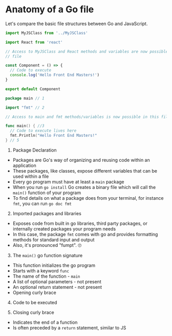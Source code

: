 # Anatomy of a Go file

Let's compare the basic file structures between Go and JavaScript.

```javascript
import MyJSClass from '../MyJSClass'

import React from 'react'

// Access to MyJSClass and React methods and variables are now possible in this
// file

const Component = () => {
  // Code to execute
  console.log('Hello Front End Masters!')
}

export default Component
```

```go
package main // 1

import "fmt" // 2

// Access to main and fmt methods/variables is now possible in this file

func main() { //3
  // Code to execute lives here
  fmt.Println("Hello Front End Masters!"
} // 5
```

1. Package Declaration

  - Packages are Go's way of organizing and reusing code within an application
  - These packages, like classes, expose different variables that can be used within a file
  - Every go program must have at least a `main` package
  - When you run `go install` Go creates a binary file which will call the `main()` function of your program
  - To find details on what a package does from your terminal, for instance `fmt`, you can run `go doc fmt`

2. Imported packages and libraries

  - Exposes code from built in go libraries, third party packages, or internally created packages your program needs
  - In this case, the package `fmt` comes with go and provides formatting methods for standard input and output
  - Also, it's pronounced "fumpt". 🙄

3. The `main()` go function signature

  - This function initializes the go program
  - Starts with a keyword `func`
  - The name of the function - `main`
  - A list of optional parameters - not present
  - An optional return statement - not present
  - Opening curly brace

4. Code to be executed

5. Closing curly brace

  - Indicates the end of a function
  - Is often preceded by a `return` statement, similar to JS
